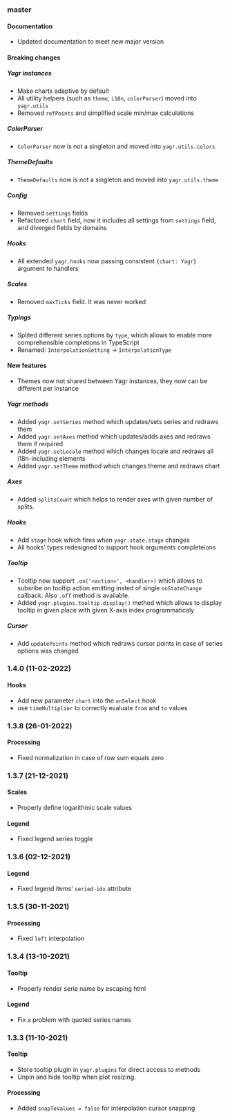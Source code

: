 ### master

#### Documentation

-   Updated documentation to meet new major version

#### Breaking changes

##### Yagr instances

-   Make charts adaptive by default
-   All utility helpers (such as `theme`, `i18n`, `colorParser`) moved into `yagr.utils`
-   Removed `refPoints` and simplified scale min/max calculations

##### ColorParser

-   `ColorParser` now is not a singleton and moved into `yagr.utils.colors`

##### ThemeDefaults

-   `ThemeDefaults` now is not a singleton and moved into `yagr.utils.theme`

##### Config

-   Removed `settings` fields
-   Refactored `chart` field, now it includes all settings from `settings` field, and diverged fields by domains

##### Hooks

-   All extended `yagr.hooks` now passing consistent `{chart: Yagr}` argument to handlers

##### Scales

-   Removed `maxTicks` field. It was never worked

##### Typings

-   Splited different series options by `type`, which allows to enable more comprehensible completions in TypeScript
-   Renamed: `InterpolationSetting` -> `InterpolationType`

#### New features

-   Themes now not shared between Yagr instances, they now can be different per instance

##### Yagr methods

-   Added `yagr.setSeries` method which updates/sets series and redraws them
-   Added `yagr.setAxes` method which updates/adds axes and redraws them if required
-   Added `yagr.setLocale` method which changes locale and redraws all i18n-including elements
-   Added `yagr.setTheme` method which changes theme and redraws chart

##### Axes

-   Added `splitsCount` which helps to render axes with given number of splits.

##### Hooks

-   Add `stage` hook which fires when `yagr.state.stage` changes
-   All hooks' types redesigned to support hook arguments completeions

##### Tooltip

-   Tooltip now support `.on('<action>', <handler>)` which allows to subsribe on tooltip action emitting insted of single `onStateChange` callback. Also `.off` method is available.
-   Added `yagr.plugins.tooltip.display()` method which allows to display tooltip in given place with given X-axis index programmaticaly

##### Cursor

-   Add `updatePoints` method which redraws cursor points in case of series options was changed

### 1.4.0 (11-02-2022)

#### Hooks

-   Add new parameter `chart` into the `onSelect` hook
-   use `timeMultiplier` to correctly evaluate `from` and `to` values

### 1.3.8 (26-01-2022)

#### Processing

-   Fixed normalization in case of row sum equals zero

### 1.3.7 (21-12-2021)

#### Scales

-   Properly define logarithmic scale values

#### Legend

-   Fixed legend series toggle

### 1.3.6 (02-12-2021)

#### Legend

-   Fixed legend items' `seried-idx` attribute

### 1.3.5 (30-11-2021)

#### Processing

-   Fixed `left` interpolation

### 1.3.4 (13-10-2021)

#### Tooltip

-   Properly render serie name by escaping html

#### Legend

-   Fix a problem with quoted series names

### 1.3.3 (11-10-2021)

#### Tooltip

-   Store tooltip plugin in `yagr.plugins` for direct access to methods
-   Unpin and hide tooltip when plot resizing.

#### Processing

-   Added `snapToValues = false` for interpolation cursor snapping

